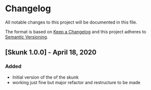 # Changelog

All notable changes to this project will be documented in this file.

The format is based on [Keep a Changelog](http://keepachangelog.com/en/1.0.0/)
and this project adheres to [Semantic Versioning](http://semver.org/spec/v2.0.0.html).

## [Skunk 1.0.0] - April 18, 2020

### Added

- Initial version of the of the skunk 
- working just fine but major refactor and restructure to be made
